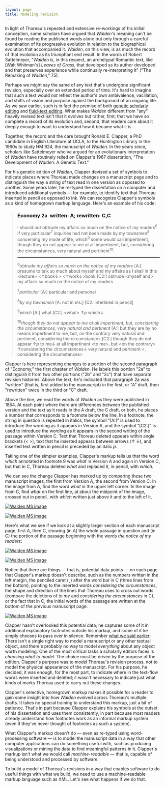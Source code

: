 ```yaml
---
layout: page
title: Modeling revision
---
```


In light of Thoreau's repeated and extensive re-workings of his initial conception, some scholars have argued that *Walden*'s meaning can't be found by reading the published words alone but only through a careful examination of its progressive evolution in relation to the biographical evolution that accompanied it. *Walden*, on this view, is as much the record of that evolution as its triumphant end result. In the words of Robert Sattelmeyer, "*Walden* is, in this respect, an archetypal Romantic text, like [Walt Whitman's] *Leaves of Grass*, that developed as its author developed and that preserves experience while continually re-interpreting it" ("The Remaking of *Walden*," 75).

Perhaps we might say the same of any text that's undergone significant revision, especially over an extended period of time. It's hard to imagine that such a text would *not* reflect the author's own ambivalence, vacillation, and shifts of vision and purpose against the background of an ongoing life. As we saw earlier, such is in fact the premise of both [genetic scholarly editing](/editing/types-of-scholarly-editing#genetic-editing) and [fluid-text editing](/editing/types-of-scholarly-editing#fluid-text-editing). What makes *Walden* different from "any" heavily revised text isn't that it evolves but rather, first, that we have so complete a record of its evolution and, second, that readers care about it deeply enough to want to understand how it became what it is.

Together, the record and the care brought Ronald E. Clapper, a PhD candidate in English Literature at UCLA, to the Huntington Library in the 1960s to study HM 924, the manuscript of *Walden*. In the years since, scholars like Sattelmeyer who've argued for an evolutionary interpretation of *Walden* have routinely relied on Clapper's 1967 dissertation, "The Development of *Walden*: A Genetic Text."

For his genetic edition of *Walden*, Clapper devised a set of symbols to indicate places where Thoreau made changes on a manuscript page and to distinguish the way a string of text read in one version as opposed to another. Some years later, he re-typed the dissertation on a computer and introduced additional symbols — for example, to identify text that Thoreau inserted in pencil as opposed to ink. We can recognize Clapper's symbols as a kind of homegrown markup language. Here's an example of his code:

<blockquote style="font-style:normal;">
<h3 style="color:#000;">Economy 2a &nbsp;written: A; rewritten: C,C</h3>  
<p>I should not obtrude my affairs so much on the notice of my readers<sup>6</sup> if very particular<sup>7</sup> inquiries had not been made by my townsmen<sup>8</sup> concerning my mode of life, which<sup>9</sup> some would call impertinent, though they do not appear to me at all impertinent, but, considering the circumstances, very natural and pertinent<sup>10</sup>.</p>
<hr style="border-top:1px solid black;" />
<p><sup>6</sup><em>obtrude my affairs so much on the notice of my readers</em> [A:] presume to talk so much about myself and my affairs as I shall in this &lt;lecture&gt; &lt;&uparrow;book&downarrow;&gt; &lt;&uparrow;work&downarrow;&gt;book [C2:] obtrude &lt;myself and&gt; my affairs so much on the notice of my readers</p>
<p><sup>7</sup><em>particular</em> [A:] particular and personal</p>
<p><sup>8</sup><em>by my townsmen</em> [A: not in ms.] [C2: interlined in pencil]</p>
<p><sup>9</sup><em>which</em> [A:] what [C2:] &lt;what&gt; &uparrow;<em>p</em> which&downarrow;</p>
<p><sup>10</sup><em>though they do not appear to me at all impertinent, but, considering the circumstances, very natural and pertinent</em> [A:] but they are by no means impertinent to me, but, on the contrary very natural and pertinent, considering the circumstances [C2:] though they do not appear &uparrow;<em>p</em> to me&downarrow; at all impertinent &lt;to me&gt;, but &lt;on the contrary&gt; &uparrow;considering the circumstances&downarrow; very natural and pertinent &lt;, considering the circumstances&gt;</p>
</blockquote>

Clapper is here representing changes to a portion of the second paragraph of "Economy," the first chapter of *Walden*. He labels this portion "2a" to distinguish it from two other portions ("2b" and "2c") that have separate revision histories. Above the text, he's indicated that paragraph 2a was "written" (that is, first added to the manuscript) in the first, or "A" draft, then "rewritten" twice in the third or "C" draft. 

Above the line, we read the words of *Walden* as they were published in 1854. At each point where there are differences between the published version and the text as it reads in the A draft, the C draft, or both, he places a number that corresponds to a footnote below the line. In a footnote, the string in question is repeated in italics, the symbol "[A:]" is used to introduce the wording as it appears in Version A, and the symbol "[C2:]" is used to introduce the wording as it appears in the second writing of the passage within Version C. Text that Thoreau deleted appears within angle brackets (&lt; &gt;), text that he inserted appears between arrows (&uparrow; &downarrow;), and inserted text written in pencil is preceded by an italic *p*.

Taking one of the simpler examples, Clapper's markup tells us that the word *which* annotated in footnote 9 was *what* in Version A and again in Version C, but that in C, Thoreau deleted *what* and replaced it, in pencil, with *which*.

We can see the change Clapper has marked up by comparing these two manuscript images, the first from Version A, the second from Version C. In the image from A, find the word *what* in the upper left corner. In the image from C, find *what* on the first line, at about the midpoint of the image, crossed out in pencil, with *which* written just above it and to the left of it.

[![Walden MS image](https://cdm16003.contentdm.oclc.org/digital/iiif/p16003coll16/8/1410,2920,6490,600/pct:30/0/default.jpg)](https://cdm16003.contentdm.oclc.org/digital/iiif/p16003coll16/8/1410,2920,6490,600/full/0/default.jpg)

[![Walden MS image](https://cdm16003.contentdm.oclc.org/digital/iiif/p16003coll16/435/680,1850,6557,735/pct:30/0/default.jpg)](https://cdm16003.contentdm.oclc.org/digital/iiif/p16003coll16/435/680,1850,6557,735/full/0/default.jpg)

Here's what we see if we look at a slightly larger section of each manuscript page, first A, then C, showing (in A) the whole passage in question and (in C) the portion of the passage beginning with the words *the notice of my readers*:

[![Walden MS image](https://cdm16003.contentdm.oclc.org/digital/iiif/p16003coll16/8/720,800,7230,3500/pct:30/0/default.jpg)](https://cdm16003.contentdm.oclc.org/digital/iiif/p16003coll16/8/720,800,7230,3500/pct:30/0/default.jpg)

[![Walden MS image](https://cdm16003.contentdm.oclc.org/digital/iiif/p16003coll16/435/560,750,7305,3030/pct:30/0/default.jpg)](https://cdm16003.contentdm.oclc.org/digital/iiif/p16003coll16/435/560,750,7305,3030/pct:30/0/default.jpg)

Notice that there are things — that is, potential data points — on each page that Clapper's markup doesn't describe, such as the numbers written in the left margin, the penciled caret (&#8248;) after the word *but* in C (three lines from the bottom), pointing to the inserted words *considering the circumstances*, the shape and direction of the lines that Thoreau uses to cross out words (compare the deletions of *to me* and *considering the circumstances* in C), or the fact that in C, the initial words of the passage are written at the bottom of the previous manuscript page:

[![Walden MS image](https://cdm16003.contentdm.oclc.org/digital/iiif/p16003coll16/434/670,8200,7415,1900/pct:30/0/default.jpg)](https://cdm16003.contentdm.oclc.org/digital/iiif/p16003coll16/434/670,8200,7415,1900/pct:30/0/default.jpg)

Clapper hasn't overlooked this potential data; he captures some of it in additional explanatory footnotes outside his markup, and some of it he simply chooses to pass over in silence. Remember [what we said earlier](/digital-scholarly-editing/encoding/markup-and-manuscripts): There isn't a single right way to model a manuscript or any other textual object, and there's probably no way to model *everything* about any object worth modeling. One of the most critical tasks a scholarly editors faces is *choosing what to model*. The choice must be driven by the purpose of the edition. Clapper's purpose was to model Thoreau's revision process, not to model the physical appearance of the manuscript. For his purpose, he decided, it was enough, for the most part, to indicate where in the text-flow words were inserted and deleted; it wasn't necessary to indicate just what kinds of marks Thoreau used to carry out these changes.

Clapper's selective, homegrown markup makes it possible for a reader to gain some insight into how *Walden* evolved across Thoreau's multiple drafts. It takes no special training to understand this markup, just a bit of patience. That's in part because Clapper explains his symbols at the outset of his dissertation and uses them consistently, in part because most readers already understand how footnotes work as an informal markup system (even if they've never thought of footnotes as such a system).

What Clapper's markup doesn't do — even as re-typed using word-processing software — is to model the manuscript data in a way that other computer applications can do something useful with, such as producing visualizations or mining the data to find meaningful patterns in it. Clapper's markup isn't what we would call *machine-readable* — that is, capable of being understood and processed by software.

To build a model of Thoreau's revisions in a way that enables software to do useful things with what we build, we need to use a machine-readable markup language such as XML. Let's see what happens if we do that.

<!-- Next after: TEI as a standard for XML; history, etc. -->

<!-- Next after: Using the Walden MS image spreadsheet. Sand foliage example -->

<!-- Next after: Using Walden MS in the classroom; Rebecca's students' examples -->

<!-- Next after: IIIF images -->

<!-- Next after: other ways to tell revision stories using MS: eg, TimelineJS -->